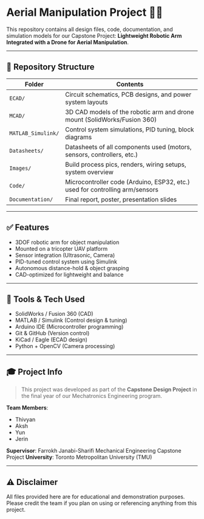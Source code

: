 # Aerial Manipulation Project 🚁🤖

This repository contains all design files, code, documentation, and simulation models for our Capstone Project: **Lightweight Robotic Arm Integrated with a Drone for Aerial Manipulation**.

---

## 📁 Repository Structure

| Folder | Contents |
|--------|----------|
| `ECAD/` | Circuit schematics, PCB designs, and power system layouts |
| `MCAD/` | 3D CAD models of the robotic arm and drone mount (SolidWorks/Fusion 360) |
| `MATLAB_Simulink/` | Control system simulations, PID tuning, block diagrams |
| `Datasheets/` | Datasheets of all components used (motors, sensors, controllers, etc.) |
| `Images/` | Build process pics, renders, wiring setups, system overview |
| `Code/` | Microcontroller code (Arduino, ESP32, etc.) used for controlling arm/sensors |
| `Documentation/` | Final report, poster, presentation slides |

---

## ✅ Features

- 3DOF robotic arm for object manipulation
- Mounted on a tricopter UAV platform
- Sensor integration (Ultrasonic, Camera)
- PID-tuned control system using Simulink
- Autonomous distance-hold & object grasping
- CAD-optimized for lightweight and balance

---

## 🧠 Tools & Tech Used

- SolidWorks / Fusion 360 (CAD)
- MATLAB / Simulink (Control design & tuning)
- Arduino IDE (Microcontroller programming)
- Git & GitHub (Version control)
- KiCad / Eagle (ECAD design)
- Python + OpenCV (Camera processing)

---

## 🎓 Project Info

> This project was developed as part of the **Capstone Design Project** in the final year of our Mechatronics Engineering program.

**Team Members**:
- Thivyan
- Aksh
- Yun
- Jerin

**Supervisor**: Farrokh Janabi-Sharifi 
Mechanical Engineering Capstone Project
**University**: Toronto Metropolitan University (TMU)

---

## ⚠️ Disclaimer

All files provided here are for educational and demonstration purposes. Please credit the team if you plan on using or referencing anything from this project.
